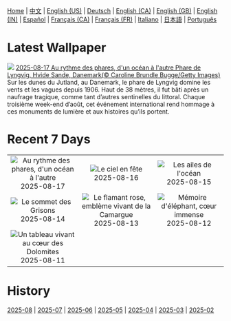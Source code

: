 [Home](../README.md) | [中文](zh-CN.md) | [English (US)](en-US.md) | [Deutsch](de-DE.md) | [English (CA)](en-CA.md) | [English (GB)](en-GB.md) | [English (IN)](en-IN.md) | [Español](es-ES.md) | [Français (CA)](fr-CA.md) | [Français (FR)](fr-FR.md) | [Italiano](it-IT.md) | [日本語](ja-JP.md) | [Português](pt-BR.md)

# Latest Wallpaper
![](https://www.bing.com/th?id=OHR.LyngvigLighthouse_FR-FR5388600592_UHD.jpg)
[2025-08-17 Au rythme des phares, d'un océan à l'autre Phare de Lyngvig, Hvide Sande, Danemark(© Caroline Brundle Bugge/Getty Images)](https://www.bing.com/th?id=OHR.LyngvigLighthouse_FR-FR5388600592_UHD.jpg)
Sur les dunes du Jutland, au Danemark, le phare de Lyngvig domine les vents et les vagues depuis 1906. Haut de 38 mètres, il fut bâti après un naufrage tragique, comme tant d’autres sentinelles du littoral. Chaque troisième week-end d’août, cet événement international rend hommage à ces monuments de lumière et aux histoires qu’ils portent.

# Recent 7 Days
|  |  |  |
|:---:|:---:|:---:|
| ![](https://www.bing.com/th?id=OHR.LyngvigLighthouse_FR-FR5388600592_400x240.jpg "Au rythme des phares, d'un océan à l'autre") 2025-08-17 | ![](https://www.bing.com/th?id=OHR.KiteFrejus_FR-FR4833953629_400x240.jpg "Le ciel en fête") 2025-08-16 | ![](https://www.bing.com/th?id=OHR.SpottedEagleRay_FR-FR5066753247_400x240.jpg "Les ailes de l'océan") 2025-08-15 |
| ![](https://www.bing.com/th?id=OHR.PizNairPeak_FR-FR5851853861_400x240.jpg "Le sommet des Grisons") 2025-08-14 | ![](https://www.bing.com/th?id=OHR.Flamingos_FR-FR9616625186_400x240.jpg "Le flamant rose, emblème vivant de la Camargue") 2025-08-13 | ![](https://www.bing.com/th?id=OHR.KenyaElephants_FR-FR5329216904_400x240.jpg "Mémoire d'éléphant, cœur immense") 2025-08-12 |
| ![](https://www.bing.com/th?id=OHR.SantaMaddalena_FR-FR5142947664_400x240.jpg "Un tableau vivant au cœur des Dolomites") 2025-08-11 |  |  |

# History
[2025-08](../archives/wallpaper/fr-FR/w_2025_08.md) | [2025-07](../archives/wallpaper/fr-FR/w_2025_07.md) | [2025-06](../archives/wallpaper/fr-FR/w_2025_06.md) | [2025-05](../archives/wallpaper/fr-FR/w_2025_05.md) | [2025-04](../archives/wallpaper/fr-FR/w_2025_04.md) | [2025-03](../archives/wallpaper/fr-FR/w_2025_03.md) | [2025-02](../archives/wallpaper/fr-FR/w_2025_02.md)
